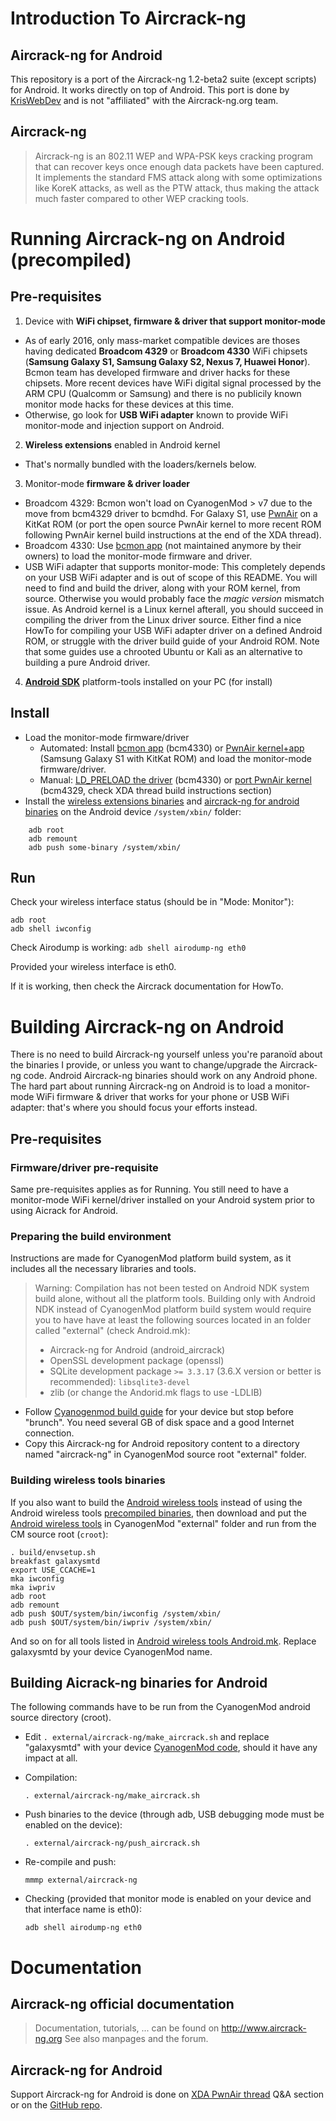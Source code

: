 # Introduction To Aircrack-ng
## Aircrack-ng for Android
This repository is a port of the Aircrack-ng 1.2-beta2 suite (except scripts) for Android. It works directly on top of Android.
This port is done by [KrisWebDev](https://github.com/kriswebdev) and is not "affiliated" with the Aircrack-ng.org team.

## Aircrack-ng
> Aircrack-ng is an 802.11 WEP and WPA-PSK keys cracking program that can recover keys once enough data packets have been captured. It implements the standard FMS attack along with some optimizations like KoreK attacks, as well as the PTW attack, thus making the attack much faster compared to other WEP cracking tools.

# Running Aircrack-ng on Android (precompiled)

## Pre-requisites

 1. Device with **WiFi chipset, firmware & driver that support monitor-mode**
   * As of early 2016, only mass-market compatible devices are thoses having dedicated **Broadcom 4329** or **Broadcom 4330** WiFi chipsets (**Samsung Galaxy S1, Samsung Galaxy S2, Nexus 7, Huawei Honor**). Bcmon team has developed firmware and driver hacks for these chipsets. More recent devices have WiFi digital signal processed by the ARM CPU (Qualcomm or Samsung) and there is no publicily known monitor mode hacks for these devices at this time.
   * Otherwise, go look for **USB WiFi adapter** known to provide WiFi monitor-mode and injection support on Android.
 2. **Wireless extensions** enabled in Android kernel
  * That's normally bundled with the loaders/kernels below.
 3. Monitor-mode **firmware & driver loader**
   * Broadcom 4329: Bcmon won't load on CyanogenMod > v7 due to the move from bcm4329 driver to bcmdhd. For Galaxy S1, use [PwnAir](http://forum.xda-developers.com/showthread.php?t=2760170) on a KitKat ROM (or port the open source PwnAir kernel to more recent ROM following PwnAir kernel build instructions at the end of the XDA thread).
   * Broadcom 4330: Use [bcmon app](http://bcmon.blogspot.com/) (not maintained anymore by their owners) to load the monitor-mode firmware and driver.
   * USB WiFi adapter that supports monitor-mode: This completely depends on your USB WiFi adapter and is out of scope of this README. You will need to find and build the driver, along with your ROM kernel, from source. Otherwise you would probably face the *magic version* mismatch issue. As Android kernel is a Linux kernel afterall, you should succeed in compiling the driver from the Linux driver source. Either find a nice HowTo for compiling your USB WiFi adapter driver on a defined Android ROM, or struggle with the driver build guide of your Android ROM. Note that some guides use a chrooted Ubuntu or Kali as an alternative to building a pure Android driver.
 4. [**Android SDK**](https://developer.android.com/sdk/index.html#Other) platform-tools installed on your PC (for install)

## Install

* Load the monitor-mode firmware/driver
  * Automated: Install [bcmon app](http://bcmon.blogspot.com/) (bcm4330) or [PwnAir kernel+app](http://forum.xda-developers.com/showthread.php?t=2760170) (Samsung Galaxy S1 with KitKat ROM) and load the monitor-mode firmware/driver.
  * Manual: [LD_PRELOAD the driver](http://forum.xda-developers.com/showthread.php?t=2405208) (bcm4330) or [port PwnAir kernel](http://forum.xda-developers.com/showthread.php?t=2760170) (bcm4329, check XDA thread build instructions section)
* Install the [wireless extensions binaries](https://github.com/kriswebdev/android_wireless_tools/tree/master/bin) and [aircrack-ng for android binaries](https://github.com/kriswebdev/android_aircrack/tree/master/bin) on the Android device `/system/xbin/` folder:
```shell
    adb root
    adb remount
    adb push some-binary /system/xbin/
```

## Run

Check your wireless interface status (should be in "Mode: Monitor"):
```shell
adb root
adb shell iwconfig
```

Check Airodump is working:
    `adb shell airodump-ng eth0`

Provided your wireless interface is eth0.

If it is working, then check the Aircrack documentation for HowTo.

# Building Aircrack-ng on Android

There is no need to build Aircrack-ng yourself unless you're paranoïd about the binaries I provide, or unless you want to change/upgrade the Aircrack-ng code. Android Aircrack-ng binaries should work on any Android phone. The hard part about running Aircrack-ng on Android is to load a monitor-mode WiFi firmware & driver that works for your phone or USB WiFi adapter: that's where you should focus your efforts instead.

## Pre-requisites

### Firmware/driver pre-requisite

Same pre-requisites applies as for Running. You still need to have a monitor-mode WiFi kernel/driver installed on your Android system prior to using Aicrack for Android.

### Preparing the build environment

Instructions are made for CyanogenMod platform build system, as it includes all the necessary libraries and tools.

> Warning: Compilation has not been tested on Android NDK system build alone, without all the platform tools. Building only with Android NDK instead of CyanogenMod platform build system would require you to have have at least the following sources located in an folder called "external" (check Android.mk):
>  * Aircrack-ng for Android (android_aircrack)
>  * OpenSSL development package (openssl)
>  * SQLite development package `>= 3.3.17` (3.6.X version or better is recommended): `libsqlite3-devel`
>  * zlib (or change the Andorid.mk flags to use -LDLIB)

 * Follow [Cyanogenmod build guide](http://wiki.cyanogenmod.org/w/Build_Guides) for your device but stop before "brunch". You need several GB of disk space and a good Internet connection.
 * Copy this Aircrack-ng for Android repository content to a directory named "aircrack-ng" in CyanogenMod source root "external" folder.

### Building wireless tools binaries

If you also want to build the [Android wireless tools](https://github.com/kriswebdev/android_wireless_tools/) instead of using the Android wireless tools [precompiled binaries](https://github.com/kriswebdev/android_wireless_tools/tree/master/bin), then download and put the [Android wireless tools](https://github.com/kriswebdev/android_wireless_tools/) in CyanogenMod "external" folder and run from the CM source root (`croot`): 

```shell
. build/envsetup.sh
breakfast galaxysmtd
export USE_CCACHE=1
mka iwconfig
mka iwpriv
adb root
adb remount
adb push $OUT/system/bin/iwconfig /system/xbin/
adb push $OUT/system/bin/iwpriv /system/xbin/
```

And so on for all tools listed in [Android wireless tools Android.mk](https://github.com/kriswebdev/android_wireless_tools/blob/master/Android.mk). Replace galaxysmtd by your device CyanogenMod name.

## Building Aicrack-ng binaries for Android

The following commands have to be run from the CyanogenMod android source directory (croot).

 * Edit `. external/aircrack-ng/make_aircrack.sh` and replace "galaxysmtd" with your device [CyanogenMod code](http://wiki.cyanogenmod.org/w/Devices), should it have any impact at all.

 * Compilation:

    `. external/aircrack-ng/make_aircrack.sh`

 * Push binaries to the device (through adb, USB debugging mode must be enabled on the device):

     `. external/aircrack-ng/push_aircrack.sh`

 * Re-compile and push:

     `mmmp external/aircrack-ng`

 * Checking (provided that monitor mode is enabled on your device and that interface name is eth0):

    `adb shell airodump-ng eth0`

# Documentation

## Aircrack-ng official documentation 
> Documentation, tutorials, ... can be found on http://www.aircrack-ng.org
> See also manpages and the forum.

## Aircrack-ng for Android

Support Aircrack-ng for Android is done on [XDA PwnAir thread](http://forum.xda-developers.com/showthread.php?t=2760170) Q&A section or on the [GitHub repo](https://github.com/kriswebdev/android_aircrack/).
